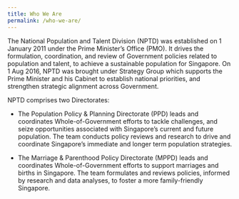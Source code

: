 ```yaml
---
title: Who We Are
permalink: /who-we-are/
---
```


The National Population and Talent Division (NPTD) was established on 1 January 2011 under the Prime Minister’s Office (PMO). It drives the formulation, coordination, and review of Government policies related to population and talent, to achieve a sustainable population for Singapore. On 1 Aug 2016, NPTD was brought under Strategy Group which supports the Prime Minister and his Cabinet to establish national priorities, and strengthen strategic alignment across Government. 

NPTD comprises two Directorates:  
* The Population Policy & Planning Directorate (PPD) leads and coordinates Whole-of-Government efforts to tackle challenges, and seize opportunities associated with Singapore’s current and future population. The team conducts policy reviews and research to drive and coordinate Singapore’s immediate and longer term population strategies. 

* The Marriage & Parenthood Policy Directorate (MPPD) leads and coordinates Whole-of-Government efforts to support marriages and births in Singapore. The team formulates and reviews policies, informed by research and data analyses, to foster a more family-friendly Singapore. 

